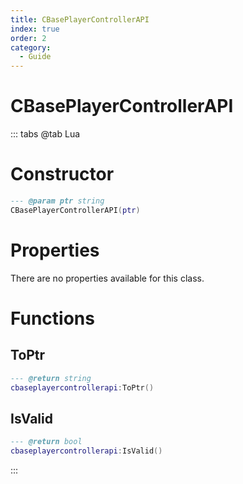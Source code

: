 ```yaml
---
title: CBasePlayerControllerAPI
index: true
order: 2
category:
  - Guide
---
```


# CBasePlayerControllerAPI

::: tabs
@tab Lua
# Constructor
```lua
--- @param ptr string
CBasePlayerControllerAPI(ptr)
```
# Properties
There are no properties available for this class.
# Functions
## ToPtr
```lua
--- @return string
cbaseplayercontrollerapi:ToPtr()
```
## IsValid
```lua
--- @return bool
cbaseplayercontrollerapi:IsValid()
```

:::